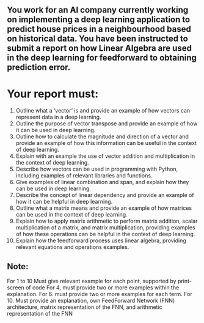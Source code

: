 ## You work for an AI company currently working on implementing a deep learning application to predict house prices in a neighbourhood based on historical data. You have been instructed to submit a report on how Linear Algebra are used in the deep learning for feedforward to obtaining prediction error. 
 
# Your report must: 
1.	Outline what a ‘vector’ is and provide an example of how vectors can represent data in a deep learning. 
2.	Outline the purpose of vector transpose and provide an example of how it can be used in deep learning. 
3.	Outline how to calculate the magnitude and direction of a vector and provide an example of how this information can be useful in the context of deep learning. 
4.	Explain with an example the use of vector addition and multiplication in the context of deep learning. 
5.	Describe how vectors can be used in programming with Python, including examples of relevant libraries and functions. 
6.	Give examples of linear combination and span, and explain how they can be used in deep learning. 
7.	Describe the concept of linear dependency and provide an example of how it can be helpful in deep learning. 
8.	Outline what a matrix means and provide an example of how matrices can be used in the context of deep learning. 
9.	Explain how to apply matrix arithmetic to perform matrix addition, scalar multiplication of a matrix, and matrix multiplication, providing examples of how these operations can be helpful in the context of deep learning. 
10.	Explain how the feedforward process uses linear algebra, providing relevant equations and operations examples. 
## Note: 
For 1 to 10 Must give relevant example for each point, supported by print-screen of code
For 4, must provide two or more examples within the explanation.
For 6. must provide two or more examples for each term.
For 10. Must provide an explanation, own FeedForward Network (FNN) architecture, matrix representation of the FNN, and arithmetic representation of the FNN


